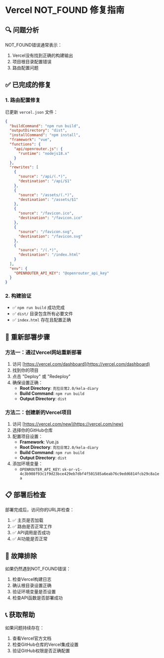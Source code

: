 # Vercel NOT_FOUND 修复指南

## 🔍 问题分析

NOT_FOUND错误通常表示：
1. Vercel没有找到正确的构建输出
2. 项目根目录配置错误
3. 路由配置问题

## ✅ 已完成的修复

### 1. 路由配置修复
已更新 `vercel.json` 文件：
```json
{
  "buildCommand": "npm run build",
  "outputDirectory": "dist",
  "installCommand": "npm install",
  "framework": "vue",
  "functions": {
    "api/openrouter.js": {
      "runtime": "nodejs18.x"
    }
  },
  "rewrites": [
    {
      "source": "/api/(.*)",
      "destination": "/api/$1"
    },
    {
      "source": "/assets/(.*)",
      "destination": "/assets/$1"
    },
    {
      "source": "/favicon.ico",
      "destination": "/favicon.ico"
    },
    {
      "source": "/favicon.svg",
      "destination": "/favicon.svg"
    },
    {
      "source": "/(.*)",
      "destination": "/index.html"
    }
  ],
  "env": {
    "OPENROUTER_API_KEY": "@openrouter_api_key"
  }
}
```

### 2. 构建验证
- ✅ `npm run build` 成功完成
- ✅ `dist/` 目录包含所有必要文件
- ✅ `index.html` 存在且配置正确

## 🚀 重新部署步骤

### 方法一：通过Vercel网站重新部署
1. 访问 [https://vercel.com/dashboard](https://vercel.com/dashboard)
2. 找到你的项目
3. 点击 "Deploy" 或 "Redeploy"
4. 确保设置正确：
   - **Root Directory**: `克拉日常2.0/kela-diary`
   - **Build Command**: `npm run build`
   - **Output Directory**: `dist`

### 方法二：创建新的Vercel项目
1. 访问 [https://vercel.com/new](https://vercel.com/new)
2. 选择你的GitHub仓库
3. 配置项目设置：
   - **Framework**: Vue.js
   - **Root Directory**: `克拉日常2.0/kela-diary`
   - **Build Command**: `npm run build`
   - **Output Directory**: `dist`
4. 添加环境变量：
   - `OPENROUTER_API_KEY`: `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`

## 📋 部署后检查

部署完成后，访问你的URL并检查：
1. ✅ 主页是否加载
2. ✅ 路由是否正常工作
3. ✅ API调用是否成功
4. ✅ AI功能是否正常

## 🔧 故障排除

如果仍然遇到NOT_FOUND错误：
1. 检查Vercel构建日志
2. 确认根目录设置正确
3. 验证环境变量是否设置
4. 检查API函数是否部署成功

## 📞 获取帮助

如果问题持续存在：
1. 查看Vercel官方文档
2. 检查GitHub仓库的Vercel集成设置
3. 验证GitHub权限是否正确配置